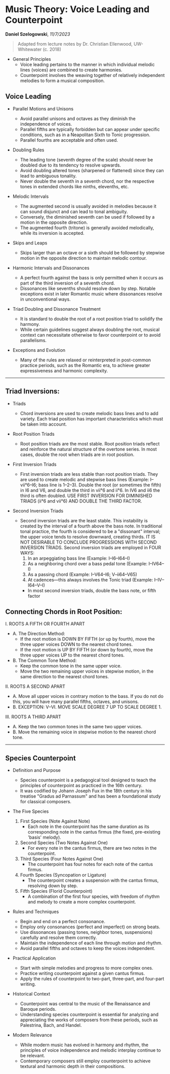 # Music Theory: Voice Leading and Counterpoint

**Daniel Szelogowski**, _11/7/2023_

> Adapted from lecture notes by Dr. Christian Ellenwood, UW-Whitewater (c. 2018)

* General Principles
  * Voice leading pertains to the manner in which individual melodic lines (voices) are combined to create harmonies.
  * Counterpoint involves the weaving together of relatively independent melodies to form a musical composition.

## Voice Leading

* Parallel Motions and Unisons
  * Avoid parallel unisons and octaves as they diminish the independence of voices.
  * Parallel fifths are typically forbidden but can appear under specific conditions, such as in a Neapolitan Sixth to Tonic progression.
  * Parallel fourths are acceptable and often used.

* Doubling Rules
  * The leading tone (seventh degree of the scale) should never be doubled due to its tendency to resolve upwards.
  * Avoid doubling altered tones (sharpened or flattened) since they can lead to ambiguous tonality.
  * Never double the seventh in a seventh chord, nor the respective tones in extended chords like ninths, elevenths, etc.

* Melodic Intervals
  * The augmented second is usually avoided in melodies because it can sound disjunct and can lead to tonal ambiguity.
  * Conversely, the diminished seventh can be used if followed by a motion in the opposite direction.
  * The augmented fourth (tritone) is generally avoided melodically, while its inversion is accepted.

* Skips and Leaps
  * Skips larger than an octave or a sixth should be followed by stepwise motion in the opposite direction to maintain melodic contour.

* Harmonic Intervals and Dissonances
  * A perfect fourth against the bass is only permitted when it occurs as part of the third inversion of a seventh chord.
  * Dissonances like sevenths should resolve down by step. Notable exceptions exist in later Romantic music where dissonances resolve in unconventional ways.

* Triad Doubling and Dissonance Treatment
  * It is standard to double the root of a root position triad to solidify the harmony.
  * While certain guidelines suggest always doubling the root, musical context can necessitate otherwise to favor counterpoint or to avoid parallelisms.

* Exceptions and Evolution
  * Many of the rules are relaxed or reinterpreted in post-common practice periods, such as the Romantic era, to achieve greater expressiveness and harmonic complexity.

---

## Triad Inversions:

* Triads
  * Chord inversions are used to create melodic bass lines and to add variety. Each triad position has important characteristics which must be taken into account.

* Root Position Triads
  * Root position triads are the most stable. Root position triads reflect and reinforce the natural structure of the overtone series. In most cases, double the root when triads are in root position.
  
* First Inversion Triads
  * First inversion triads are less stable than root position triads. They are used to create melodic and stepwise bass lines (Example: I–vii°6–I6; bass line is 1–2–3). Double the root (or sometimes the fifth) in I6 and V6, and double the third in vii°6 and ii°6. In IV6 and ii6 the third is often doubled. USE FIRST INVERSION FOR DIMINISHED TRIADS (ii°6 and vii°6) AND DOUBLE THE THIRD FACTOR.

* Second Inversion Triads
  * Second inversion triads are the least stable. This instability is created by the interval of a fourth above the bass note. In traditional tonal practice, the fourth is considered to be a "dissonant" interval; the upper voice tends to resolve downward, creating thirds. IT IS NOT DESIRABLE TO CONCLUDE PROGRESSIONS WITH SECOND INVERSION TRIADS. Second inversion triads are employed in FOUR WAYS:
    1. In an arpeggiating bass line (Example: I–I6–I64–I)
    2. As a neighboring chord over a bass pedal tone (Example: I–IV64–I)
    3. As a passing chord (Example: I–V64–I6; V–ii64–V65)
    4. At cadences—this always involves the Tonic triad (Example: I–IV–I64–V–I)
    * In most second inversion triads, double the bass note, or fifth factor

## Connecting Chords in Root Position:

I. ROOTS A FIFTH OR FOURTH APART

* A. The Direction Method:
  * If the root motion is DOWN BY FIFTH (or up by fourth), move the three upper voices DOWN to the nearest chord tones.
  * If the root motion is UP BY FIFTH (or down by fourth), move the three upper voices UP to the nearest chord tones.
* B. The Common Tone Method:
  * Keep the common tone in the same upper voice.
  * Move the two remaining upper voices in stepwise motion, in the same direction to the nearest chord tones.

II. ROOTS A SECOND APART

* A. Move all upper voices in contrary motion to the bass. If you do not do this, you will have many parallel fifths, octaves, and unisons.
* B. EXCEPTION: V–VI. MOVE SCALE DEGREE 7 UP TO SCALE DEGREE 1.

III. ROOTS A THIRD APART

* A. Keep the two common tones in the same two upper voices.
* B. Move the remaining voice in stepwise motion to the nearest chord tone.

---

## Species Counterpoint

* Definition and Purpose
  * Species counterpoint is a pedagogical tool designed to teach the principles of counterpoint as practiced in the 16th century.
  * It was codified by Johann Joseph Fux in the 18th century in his treatise "Gradus ad Parnassum" and has been a foundational study for classical composers.

* The Five Species
  1. First Species (Note Against Note)
     * Each note in the counterpoint has the same duration as its corresponding note in the cantus firmus (the fixed, pre-existing 'basis' melody).
  2. Second Species (Two Notes Against One)
     * For every note in the cantus firmus, there are two notes in the counterpoint.
  3. Third Species (Four Notes Against One)
     * The counterpoint has four notes for each note of the cantus firmus.
  4. Fourth Species (Syncopation or Ligature)
     * The counterpoint creates a suspension with the cantus firmus, resolving down by step.
  5. Fifth Species (Florid Counterpoint)
     * A combination of the first four species, with freedom of rhythm and melody to create a more complex counterpoint.

* Rules and Techniques
  * Begin and end on a perfect consonance.
  * Employ only consonances (perfect and imperfect) on strong beats.
  * Use dissonances (passing tones, neighbor tones, suspensions) carefully and resolve them correctly.
  * Maintain the independence of each line through motion and rhythm.
  * Avoid parallel fifths and octaves to keep the voices independent.

* Practical Application
  * Start with simple melodies and progress to more complex ones.
  * Practice writing counterpoint against a given cantus firmus.
  * Apply the rules of counterpoint to two-part, three-part, and four-part writing.

* Historical Context
  * Counterpoint was central to the music of the Renaissance and Baroque periods.
  * Understanding species counterpoint is essential for analyzing and appreciating the works of composers from these periods, such as Palestrina, Bach, and Handel.

* Modern Relevance
  * While modern music has evolved in harmony and rhythm, the principles of voice independence and melodic interplay continue to be relevant.
  * Contemporary composers still employ counterpoint to achieve textural and harmonic depth in their compositions.